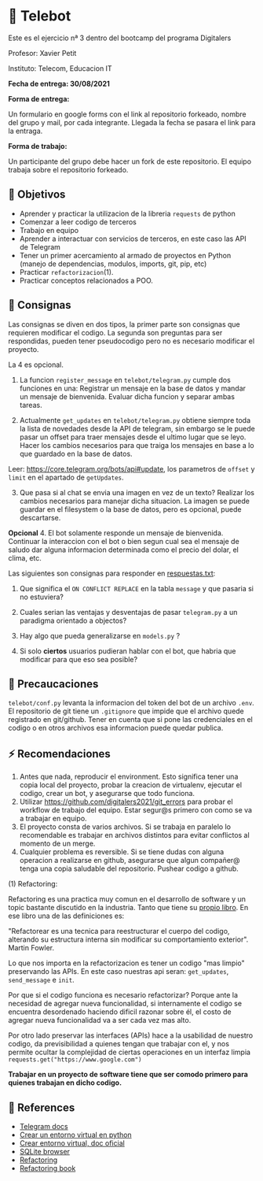 # :robot: Telebot

Este es el ejercicio nª 3 dentro del bootcamp del programa Digitalers

Profesor: Xavier Petit

Instituto: Telecom, Educacion IT


**Fecha de entrega: 30/08/2021**

**Forma de entrega:**

Un formulario en google forms con el link al repositorio forkeado,
nombre del grupo y mail, por cada integrante. Llegada la fecha se pasara el link para la entraga.

**Forma de trabajo:**

Un participante del grupo debe hacer un fork de este repositorio.
El equipo trabaja sobre el repositorio forkeado.


## :triangular_flag_on_post: Objetivos

- Aprender y practicar la utilizacion de la libreria `requests` de python
- Comenzar a leer codigo de terceros
- Trabajo en equipo
- Aprender a interactuar con servicios de terceros, en este caso las API de Telegram
- Tener un primer acercamiento al armado de proyectos en Python (manejo de dependencias, modulos, imports, git, pip, etc)
- Practicar `refactorizacion`(1).
- Practicar conceptos relacionados a POO.

## :dart: Consignas

Las consignas se diven en dos tipos, la primer parte son consignas que requieren modificar el codigo. La segunda son preguntas para ser respondidas, pueden tener pseudocodigo pero no es necesario modificar el proyecto.

La 4 es opcional.

1. La funcion `register_message` en `telebot/telegram.py` cumple dos funciones en una: Registrar un mensaje en la base de datos y mandar un mensaje de bienvenida.
Evaluar dicha funcion y separar ambas tareas.

2. Actualmente `get_updates` en `telebot/telegram.py` obtiene siempre toda la lista de novedades desde la API de telegram, sin embargo se le puede pasar un offset para traer mensajes desde el ultimo lugar que se leyo. Hacer los cambios necesarios para que traiga los mensajes en base a lo que guardado en la base de datos.

Leer: https://core.telegram.org/bots/api#update, los parametros de `offset` y `limit` en el apartado de `getUpdates`.

3. Que pasa si al chat se envia una imagen en vez de un texto?
Realizar los cambios necesarios para manejar dicha situacion. La imagen se puede guardar en el filesystem o la base de datos, pero es opcional, puede descartarse.

**Opcional**
4. El bot solamente responde un mensaje de bienvenida. Continuar la interaccion con el bot o bien segun cual sea el mensaje de saludo dar alguna informacion determinada como el precio del dolar, el clima, etc.

Las siguientes son consignas para responder en [respuestas.txt](respuestas.txt):

1. Que significa el `ON CONFLICT REPLACE` en la tabla `message` y que pasaria si no estuviera?

2. Cuales serian las ventajas y desventajas de pasar `telegram.py` a un paradigma orientado a objectos?

3. Hay algo que pueda generalizarse en `models.py` ?

4. Si solo **ciertos** usuarios pudieran hablar con el bot, que habria que modificar para que eso sea posible?


## :rotating_light: Precaucaciones

`telebot/conf.py` levanta la informacion del token del bot de un archivo `.env`. El repositorio de git tiene un `.gitignore` que impide que el archivo quede registrado en git/github. Tener en cuenta que si pone las credenciales en el codigo o en otros archivos esa informacion puede quedar publica.

## :zap: Recomendaciones

1. Antes que nada, reproducir el environment. Esto significa tener una copia local del proyecto, probar la creacion de virtualenv, ejecutar el codigo, crear un bot, y asegurarse que todo funciona.
2. Utilizar https://github.com/digitalers2021/git_errors para probar el workflow de trabajo del equipo. Estar segur@s primero con como se va a trabajar en equipo.
3. El proyecto consta de varios archivos. Si se trabaja en paralelo lo recomendable es trabajar en archivos distintos para evitar conflictos al momento de un merge.
4. Cualquier problema es reversible. Si se tiene dudas con alguna operacion a realizarse en github, asegurarse que algun compañer@ tenga una copia saludable del repositorio. Pushear codigo a github.


(1) Refactoring:

Refactoring es una practica muy comun en el desarrollo de software y un topic bastante discutido en la industria. Tanto que tiene su [propio libro](https://martinfowler.com/books/refactoring.html). En ese libro una de las definiciones es:

"Refactorear es una tecnica para reestructurar el cuerpo del codigo, alterando su estructura interna sin modificar su comportamiento exterior".  Martin Fowler.

Lo que nos importa en la refactorizacion es tener un codigo "mas limpio" preservando las APIs. En este caso nuestras api seran: `get_updates`, `send_message` e `init`.

Por que si el codigo funciona es necesario refactorizar? Porque ante la necesidad de agregar nueva funcionalidad, si internamente el codigo se encuentra desordenado haciendo dificil razonar sobre él, el costo de agregar nueva funcionalidad va a ser cada vez mas alto.

Por otro lado preservar las interfaces (APIs) hace a la usabilidad de nuestro codigo, da previsibilidad a quienes tengan que trabajar con el, y nos permite ocultar la complejidad de ciertas operaciones en un interfaz limpia `requests.get("https://www.google.com")`

**Trabajar en un proyecto de software tiene que ser comodo primero para quienes trabajan en dicho codigo.**


## :memo: References

- [Telegram docs](https://core.telegram.org/bots)
- [Crear un entorno virtual en python](https://www.programaenpython.com/miscelanea/crear-entornos-virtuales-en-python/)
- [Crear entorno virtual, doc oficial](https://docs.python.org/es/3/tutorial/venv.html)
- [SQLite browser](https://sqlitebrowser.org/)
- [Refactoring](https://martinfowler.com/books/refactoring.html)
- [Refactoring book](https://refactoring.com/)
